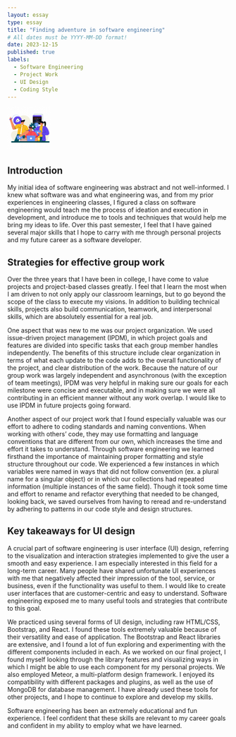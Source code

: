 ```yaml
---
layout: essay
type: essay
title: "Finding adventure in software engineering"
# All dates must be YYYY-MM-DD format!
date: 2023-12-15
published: true
labels:
  - Software Engineering
  - Project Work
  - UI Design
  - Coding Style
---
```


<img width="100px" class="rounded float-start pe-4" src="../img/group_coding.png">

## Introduction

My initial idea of software engineering was abstract and not well-informed. I knew what software was and what engineering was, and from my prior experiences in engineering classes, I figured a class on software engineering would teach me the process of ideation and execution in development, and introduce me to tools and techniques that would help me bring my ideas to life. Over this past semester, I feel that I have gained several major skills that I hope to carry with me through personal projects and my future career as a software developer.

## Strategies for effective group work

Over the three years that I have been in college, I have come to value projects and project-based classes greatly. I feel that I learn the most when I am driven to not only apply our classroom learnings, but to go beyond the scope of the class to execute my visions. In addition to building technical skills, projects also build communication, teamwork, and interpersonal skills, which are absolutely essential for a real job.

One aspect that was new to me was our project organization. We used issue-driven project management (IPDM), in which project goals and features are divided into specific tasks that each group member handles independently. The benefits of this structure include clear organization in terms of what each update to the code adds to the overall functionality of the project, and clear distribution of the work. Because the nature of our group work was largely independent and asynchronous (with the exception of team meetings), IPDM was very helpful in making sure our goals for each milestone were concise and executable, and in making sure we were all contributing in an efficient manner without any work overlap. I would like to use IPDM in future projects going forward.

Another aspect of our project work that I found especially valuable was our effort to adhere to coding standards and naming conventions. When working with others’ code, they may use formatting and language conventions that are different from our own, which increases the time and effort it takes to understand. Through software engineering we learned firsthand the importance of maintaining proper formatting and style structure throughout our code. We experienced a few instances in which variables were named in ways that did not follow convention (ex. a plural name for a singular object) or in which our collections had repeated information (multiple instances of the same field). Though it took some time and effort to rename and refactor everything that needed to be changed, looking back, we saved ourselves from having to reread and re-understand by adhering to patterns in our code style and design structures.

## Key takeaways for UI design

A crucial part of software engineering is user interface (UI) design, referring to the visualization and interaction strategies implemented to give the user a smooth and easy experience. I am especially interested in this field for a long-term career. Many people have shared unfortunate UI experiences with me that negatively affected their impression of the tool, service, or business, even if the functionality was useful to them. I would like to create user interfaces that are customer-centric and easy to understand. Software engineering exposed me to many useful tools and strategies that contribute to this goal. 

We practiced using several forms of UI design, including raw HTML/CSS, Bootstrap, and React. I found these tools extremely valuable because of their versatility and ease of application. The Bootstrap and React libraries are extensive, and I found a lot of fun exploring and experimenting with the different components included in each. As we worked on our final project, I found myself looking through the library features and visualizing ways in which I might be able to use each component for my personal projects. We also employed Meteor, a multi-platform design framework. I enjoyed its compatibility with different packages and plugins, as well as the use of MongoDB for database management. I have already used these tools for other projects, and I hope to continue to explore and develop my skills.

Software engineering has been an extremely educational and fun experience. I feel confident that these skills are relevant to my career goals and confident in my ability to employ what we have learned.
